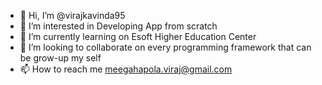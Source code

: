 - 👋 Hi, I’m @virajkavinda95
- 👀 I’m interested in Developing App from scratch
- 🌱 I’m currently learning on Esoft Higher Education Center
- 💞️ I’m looking to collaborate on every programming framework that can be grow-up my self
- 📫 How to reach me meegahapola.viraj@gmail.com

<!---
virajkavinda95/virajkavinda95 is a ✨ special ✨ repository because its `README.md` (this file) appears on your GitHub profile.
You can click the Preview link to take a look at your changes.
--->
